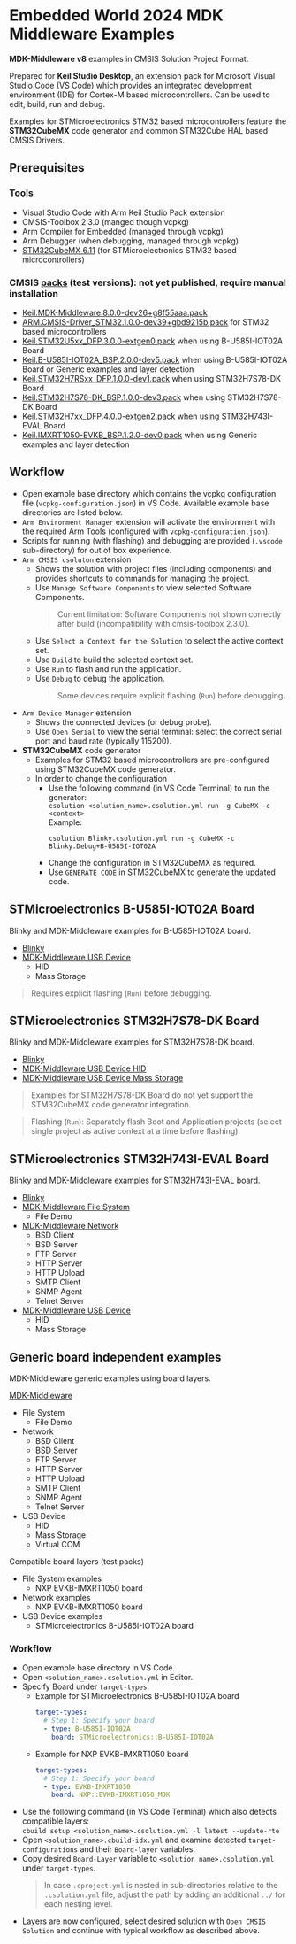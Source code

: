 # Embedded World 2024 MDK Middleware Examples

**MDK-Middleware v8** examples in CMSIS Solution Project Format.

Prepared for **Keil Studio Desktop**, an extension pack for Microsoft Visual Studio Code (VS Code) which provides an integrated development environment (IDE) for Cortex-M based microcontrollers. Can be used to edit, build, run and debug. 

Examples for STMicroelectronics STM32 based microcontrollers feature the **STM32CubeMX** code generator and common STM32Cube HAL based CMSIS Drivers.


## Prerequisites

### Tools
- Visual Studio Code with Arm Keil Studio Pack extension
- CMSIS-Toolbox 2.3.0 (manged though vcpkg)
- Arm Compiler for Embedded (managed through vcpkg)
- Arm Debugger (when debugging, managed through vcpkg)
- [STM32CubeMX 6.11](https://www.st.com/en/development-tools/stm32cubemx.html) (for STMicroelectronics STM32 based microcontrollers)

### CMSIS [packs](https://armh-my.sharepoint.com/:f:/g/personal/robert_rostohar_arm_com/EnuIWjnKcVNDg-VG2W-FkV0BRFODClMq-mO1Gtbj1rOlTw?e=uXoBFR) (test versions): not yet published, require manual installation
 - [Keil.MDK-Middleware.8.0.0-dev26+g8f55aaa.pack](https://armh-my.sharepoint.com/:u:/g/personal/robert_rostohar_arm_com/Ef7cifJiWnFFmxRWs5M5vucBSnkRwP7RuFETqE-CGNhX5w?e=hZfkpW)
 - [ARM.CMSIS-Driver_STM32.1.0.0-dev39+gbd9215b.pack](https://armh-my.sharepoint.com/:u:/g/personal/robert_rostohar_arm_com/EcsBeFeCkwVEkXtx8W_aJnoByDo6QQARAVmzXC5AmL4LPw?e=yyI52p) for STM32 based microcontrollers
 - [Keil.STM32U5xx_DFP.3.0.0-extgen0.pack](https://armh-my.sharepoint.com/:u:/g/personal/robert_rostohar_arm_com/EVCZ53IRbz9BnrILt3T2XSYBX2v9ikAyFIaj6rFFUl-exA?e=YkyzK8) when using  B-U585I-IOT02A Board
 - [Keil.B-U585I-IOT02A_BSP.2.0.0-dev5.pack](https://armh-my.sharepoint.com/:u:/g/personal/robert_rostohar_arm_com/EdVE9v-sLCZJuKvkStf_2LcBm4tX1LsIZGfhz5SvKt9dgg?e=EjLBha) when using  B-U585I-IOT02A Board or Generic examples and layer detection
 - [Keil.STM32H7RSxx_DFP.1.0.0-dev1.pack](https://armh-my.sharepoint.com/:u:/g/personal/robert_rostohar_arm_com/Ef071l9RW_pDmcdke7ieVGsB9rkOe7HlhMdq76-ecbHHrA?e=gHbHYd) when using STM32H7S78-DK Board
 - [Keil.STM32H7S78-DK_BSP.1.0.0-dev3.pack](https://armh-my.sharepoint.com/:u:/g/personal/robert_rostohar_arm_com/EZraNUUBXZRHp0NU8UwT40ABea8Dz530qYuqqqcQ8ivoMA?e=t5lJEG) when using STM32H7S78-DK Board
 - [Keil.STM32H7xx_DFP.4.0.0-extgen2.pack](https://armh-my.sharepoint.com/:u:/g/personal/robert_rostohar_arm_com/EXfv6wVPUjtCu7fIhewq-xoBDCQzXRRU-bWjgLdh6lCaOg?e=RN6htz) when using STM32H743I-EVAL Board
 - [Keil.IMXRT1050-EVKB_BSP.1.2.0-dev0.pack](https://armh-my.sharepoint.com/:u:/g/personal/robert_rostohar_arm_com/EX8EXdmI_8pOhcdwAY3zjNkB4pkjCSKxS-OGopE03Xvj6w?e=eKQUhv) when using Generic examples and layer detection


## Workflow
 - Open example base directory which contains the vcpkg configuration file (`vcpkg-configuration.json`) in VS Code. Available example base directories are listed below.
 - `Arm Environment Manager` extension will activate the environment with the required Arm Tools (configured with `vcpkg-configuration.json`).
 - Scripts for running (with flashing) and debugging are provided (`.vscode` sub-directory) for out of box experience.
 - `Arm CMSIS csoluton` extension
   - Shows the solution with project files (including components) and provides shortcuts to commands for managing the project.
   - Use `Manage Software Components` to view selected Software Components.
     >Current limitation: Software Components not shown correctly after build (incompatibility with cmsis-toolbox 2.3.0).
   - Use `Select a Context for the Solution` to select the active context set.
   - Use `Build` to build the selected context set.
   - Use `Run` to flash and run the application.
   - Use `Debug` to debug the application.
     >Some devices require explicit flashing (`Run`) before debugging.
 - `Arm Device Manager` extension
   - Shows the connected devices (or debug probe).
   - Use `Open Serial` to view the serial terminal: select the correct serial port and baud rate (typically 115200).
 - **STM32CubeMX** code generator
   - Examples for STM32 based microcontrollers are pre-configured using STM32CubeMX code generator.
   - In order to change the configuration
     - Use the following command (in VS Code Terminal) to run the generator:  
       `csolution <solution_name>.csolution.yml run -g CubeMX -c <context>`  
       Example:  
       ```
       csolution Blinky.csolution.yml run -g CubeMX -c Blinky.Debug+B-U585I-IOT02A
       ```
     - Change the configuration in STM32CubeMX as required.
     - Use `GENERATE CODE` in STM32CubeMX to generate the updated code.


## STMicroelectronics B-U585I-IOT02A Board

Blinky and MDK-Middleware examples for B-U585I-IOT02A board.

 - [Blinky](./Boards/B-U585I-IOT02A/Blinky)
 - [MDK-Middleware USB Device](./Boards/B-U585I-IOT02A/USB/Device)
   - HID
   - Mass Storage

>Requires explicit flashing (`Run`) before debugging.


## STMicroelectronics STM32H7S78-DK Board

Blinky and MDK-Middleware examples for STM32H7S78-DK board.

 - [Blinky](./Boards/STM32H7S78-DK/Blinky)
 - [MDK-Middleware USB Device HID](./Boards/STM32H7S78-DK/USB/Device/HID)
 - [MDK-Middleware USB Device Mass Storage](./Boards/STM32H7S78-DK/USB/Device/MassStorage)

>Examples for STM32H7S78-DK Board do not yet support the STM32CubeMX code generator integration.

>Flashing (`Run`): Separately flash Boot and Application projects (select single project as active context at a time before flashing).


## STMicroelectronics STM32H743I-EVAL Board

Blinky and MDK-Middleware examples for STM32H743I-EVAL board.

 - [Blinky](./Boards/STM32H743I-EVAL/Blinky)
 - [MDK-Middleware File System](./Boards/STM32H743I-EVAL/FileSystem)
   - File Demo
 - [MDK-Middleware Network](./Boards/STM32H743I-EVAL/Network)
   - BSD Client
   - BSD Server
   - FTP Server
   - HTTP Server
   - HTTP Upload
   - SMTP Client
   - SNMP Agent
   - Telnet Server
 - [MDK-Middleware USB Device](./Boards/STM32H743I-EVAL/USB/Device)
   - HID
   - Mass Storage


## Generic board independent examples

MDK-Middleware generic examples using board layers.

[MDK-Middleware](./Generic)
 - File System
   - File Demo
 - Network
   - BSD Client
   - BSD Server
   - FTP Server
   - HTTP Server
   - HTTP Upload
   - SMTP Client
   - SNMP Agent
   - Telnet Server
 - USB Device
   - HID
   - Mass Storage
   - Virtual COM

Compatible board layers (test packs)
 - File System examples
   - NXP EVKB-IMXRT1050 board
 - Network examples
   - NXP EVKB-IMXRT1050 board
 - USB Device examples
   - STMicroelectronics B-U585I-IOT02A board

### Workflow
 - Open example base directory in VS Code.
 - Open `<solution_name>.csolution.yml` in Editor.
 - Specify Board under `target-types`.
   - Example for STMicroelectronics B-U585I-IOT02A board
     ```yaml
     target-types:
       # Step 1: Specify your board
       - type: B-U585I-IOT02A
         board: STMicroelectronics::B-U585I-IOT02A
     ```
   - Example for NXP EVKB-IMXRT1050 board
     ```yaml
     target-types:
       # Step 1: Specify your board
       - type: EVKB-IMXRT1050
         board: NXP::EVKB-IMXRT1050_MDK
     ```
 - Use the following command (in VS Code Terminal) which also detects compatible layers:  
   `cbuild setup <solution_name>.csolution.yml -l latest --update-rte`
 - Open `<solution_name>.cbuild-idx.yml` and examine detected `target-configurations` and their `Board-layer` variables.
 - Copy desired `Board-Layer` variable to `<solution_name>.csolution.yml` under `target-types`.
   >In case `.cproject.yml` is nested in sub-directories relative to the `.csolution.yml` file,
    adjust the path by adding an additional `../` for each nesting level.
 - Layers are now configured, select desired solution with `Open CMSIS Solution` and continue with typical workflow as described above.
